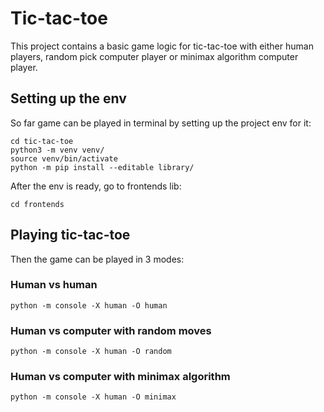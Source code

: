 # Tic-tac-toe

This project contains a basic game logic for tic-tac-toe with either
human players, random pick computer player or minimax algorithm computer player.

## Setting up the env

So far game can be played in terminal by setting up the project env for it:
```shell
cd tic-tac-toe
python3 -m venv venv/
source venv/bin/activate
python -m pip install --editable library/
```

After the env is ready, go to frontends lib:
```shell
cd frontends
```

## Playing tic-tac-toe

Then the game can be played in 3 modes:

### Human vs human
```shell
python -m console -X human -O human
```

### Human vs computer with random moves
```shell
python -m console -X human -O random
```

### Human vs computer with minimax algorithm
```shell
python -m console -X human -O minimax
```